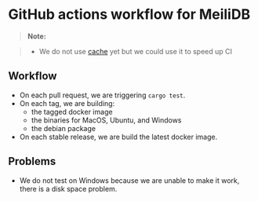 # GitHub actions workflow for MeiliDB

> **Note:**

> - We do not use [cache](https://github.com/actions/cache) yet but we could use it to speed up CI

## Workflow

- On each pull request, we are triggering `cargo test`.
- On each tag, we are building:
    - the tagged docker image
    - the binaries for MacOS, Ubuntu, and Windows
    - the debian package
- On each stable release, we are build the latest docker image.

## Problems

- We do not test on Windows because we are unable to make it work, there is a disk space problem.
